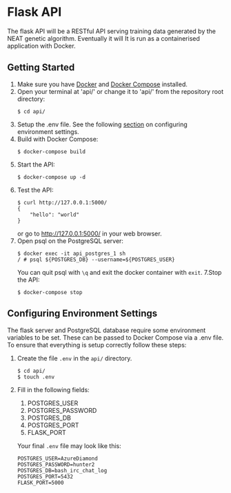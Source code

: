 # Flask API
The flask API will be a RESTful API serving training data generated by the NEAT genetic algorithm. Eventually it will  It is run as a containerised application with Docker.

## Getting Started
1. Make sure you have [Docker](https://docs.docker.com/install/) and [Docker Compose](https://docs.docker.com/compose/install/) installed.
2. Open your terminal at 'api/' or change it to 'api/' from the repository root directory:
    ```shell
    $ cd api/
    ```
3. Setup the .env file. See the following [section](#configuring-environment-settings) on configuring environment settings. 
3. Build with Docker Compose:
    ```shell
    $ docker-compose build
    ```
4. Start the API:
    ```shell
    $ docker-compose up -d
    ```
5. Test the API:
    ```shell
    $ curl http://127.0.0.1:5000/
    {
        "hello": "world"
    }
    ```
    or go to http://127.0.0.1:5000/ in your web browser.
6. Open psql on the PostgreSQL server:
    ```shell
    $ docker exec -it api_postgres_1 sh
    / # psql ${POSTGRES_DB} --username=${POSTGRES_USER}
    ```
    You can quit psql with ```\q``` and exit the docker container with ```exit```.
7.Stop the API:
    ```shell
    $ docker-compose stop
    ```
## Configuring Environment Settings
The flask server and PostgreSQL database require some environment variables to be set. These can be passed to Docker Compose via a .env file. To ensure that everything is setup correctly follow these steps:
1. Create the file ```.env``` in the ```api/``` directory.
    ```shell
    $ cd api/
    $ touch .env
    ```
2. Fill in the following fields:
    1. POSTGRES_USER
    2. POSTGRES_PASSWORD
    3. POSTGRES_DB
    4. POSTGRES_PORT
    5. FLASK_PORT

    Your final ```.env``` file may look like this:
    ```
    POSTGRES_USER=AzureDiamond
    POSTGRES_PASSWORD=hunter2
    POSTGRES_DB=bash_irc_chat_log
    POSTGRES_PORT=5432
    FLASK_PORT=5000
    ```